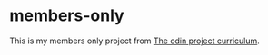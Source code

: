 # members-only
This is my members only project from [The odin project curriculum](https://www.theodinproject.com/courses/ruby-on-rails).
